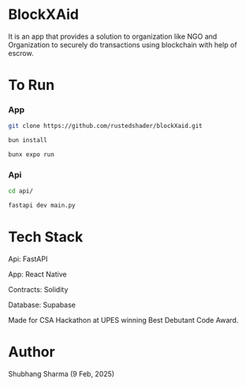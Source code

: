 # BlockXAid

It is an app that provides a solution to organization like NGO and Organization to securely do transactions using blockchain with help of escrow.

# To Run

### App

```bash
git clone https://github.com/rustedshader/blockXaid.git
```

```bash
bun install
```

```bash
bunx expo run
```

### Api

```bash
cd api/
```

```bash
fastapi dev main.py
```


# Tech Stack

Api: FastAPI

App: React Native

Contracts: Solidity

Database: Supabase


Made for CSA Hackathon at UPES winning Best Debutant Code Award. 

# Author
Shubhang Sharma (9 Feb, 2025)
